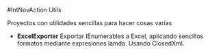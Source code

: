 #IntNovAction Utils

Proyectos con utilidades sencillas para hacer cosas varias

* **ExcelExporter** Exportar IEnumerables a Excel, aplicando sencillos formatos mediante expresiones lamda. Usando ClosedXml.
